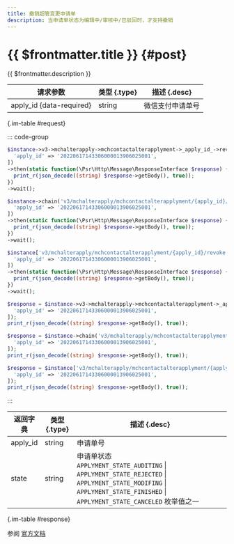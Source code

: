```yaml
---
title: 撤销超管变更申请单
description: 当申请单状态为编辑中/审核中/已驳回时，才支持撤销
---
```


# {{ $frontmatter.title }} {#post}

{{ $frontmatter.description }}

| 请求参数 | 类型 {.type} | 描述 {.desc}
| --- | --- | ---
| apply_id {data-required} | string | 微信支付申请单号

{.im-table #request}

::: code-group

```php [异步纯链式]
$instance->v3->mchalterapply->mchcontactalterapplyment->_apply_id_->revoke->postAsync([
  'apply_id' => '20220617143306000013906025001',
])
->then(static function(\Psr\Http\Message\ResponseInterface $response) {
  print_r(json_decode((string) $response->getBody(), true));
})
->wait();
```

```php [异步声明式]
$instance->chain('v3/mchalterapply/mchcontactalterapplyment/{apply_id}/revoke')->postAsync([
  'apply_id' => '20220617143306000013906025001',
])
->then(static function(\Psr\Http\Message\ResponseInterface $response) {
  print_r(json_decode((string) $response->getBody(), true));
})
->wait();
```

```php [异步属性式]
$instance['v3/mchalterapply/mchcontactalterapplyment/{apply_id}/revoke']->postAsync([
  'apply_id' => '20220617143306000013906025001',
])
->then(static function(\Psr\Http\Message\ResponseInterface $response) {
  print_r(json_decode((string) $response->getBody(), true));
})
->wait();
```

```php [同步纯链式]
$response = $instance->v3->mchalterapply->mchcontactalterapplyment->_apply_id_->revoke->post([
  'apply_id' => '20220617143306000013906025001',
]);
print_r(json_decode((string) $response->getBody(), true));
```

```php [同步声明式]
$response = $instance->chain('v3/mchalterapply/mchcontactalterapplyment/{apply_id}/revoke')->post([
  'apply_id' => '20220617143306000013906025001',
]);
print_r(json_decode((string) $response->getBody(), true));
```

```php [同步属性式]
$response = $instance['v3/mchalterapply/mchcontactalterapplyment/{apply_id}/revoke']->post([
  'apply_id' => '20220617143306000013906025001',
]);
print_r(json_decode((string) $response->getBody(), true));
```

:::

| 返回字典 | 类型 {.type} | 描述 {.desc}
| --- | --- | ---
| apply_id | string | 申请单号
| state | string | 申请单状态<br/>`APPLYMENT_STATE_AUDITING` \| `APPLYMENT_STATE_REJECTED` \| `APPLYMENT_STATE_MODIFING` \| `APPLYMENT_STATE_FINISHED` \| `APPLYMENT_STATE_CANCELED` 枚举值之一

{.im-table #response}

参阅 [官方文档](https://pay.weixin.qq.com/doc/v3/partner/4015617919)
